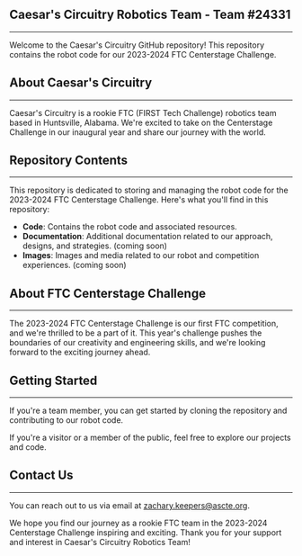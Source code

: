 ## Caesar's Circuitry Robotics Team - Team #24331
-----
Welcome to the Caesar's Circuitry GitHub repository! This repository contains the robot code for our 2023-2024 FTC Centerstage Challenge.

## About Caesar's Circuitry
-----
Caesar's Circuitry is a rookie FTC (FIRST Tech Challenge) robotics team based in Huntsville, Alabama. We're excited to take on the Centerstage Challenge in our inaugural year and share our journey with the world.

## Repository Contents
-----
This repository is dedicated to storing and managing the robot code for the 2023-2024 FTC Centerstage Challenge. Here's what you'll find in this repository:

- **Code**: Contains the robot code and associated resources.
- **Documentation**: Additional documentation related to our approach, designs, and strategies. (coming soon)
- **Images**: Images and media related to our robot and competition experiences. (coming soon)

## About FTC Centerstage Challenge
-----
The 2023-2024 FTC Centerstage Challenge is our first FTC competition, and we're thrilled to be a part of it. This year's challenge pushes the boundaries of our creativity and engineering skills, and we're looking forward to the exciting journey ahead.

## Getting Started
-----
If you're a team member, you can get started by cloning the repository and contributing to our robot code.

If you're a visitor or a member of the public, feel free to explore our projects and code.

## Contact Us
-----
You can reach out to us via email at zachary.keepers@ascte.org.

We hope you find our journey as a rookie FTC team in the 2023-2024 Centerstage Challenge inspiring and exciting. Thank you for your support and interest in Caesar's Circuitry Robotics Team!

